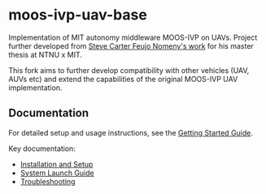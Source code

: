 # moos-ivp-uav-base
Implementation of MIT autonomy middleware MOOS-IVP on UAVs. Project further developed from [Steve Carter Feujo Nomeny's work](https://github.com/Scarter668/moos-ivp-uav) for his master thesis at NTNU x MIT.

This fork aims to further develop compatibility with other vehicles (UAV, AUVs etc) and extend the capabilities of the original MOOS-IVP UAV implementation.

## Documentation

For detailed setup and usage instructions, see the [Getting Started Guide](wiki/README.md).

Key documentation:
- [Installation and Setup](wiki/Installation%20and%20Setup.md)
- [System Launch Guide](wiki/System%20Launch%20Guide.md)
- [Troubleshooting](wiki/Troubleshooting.md)
